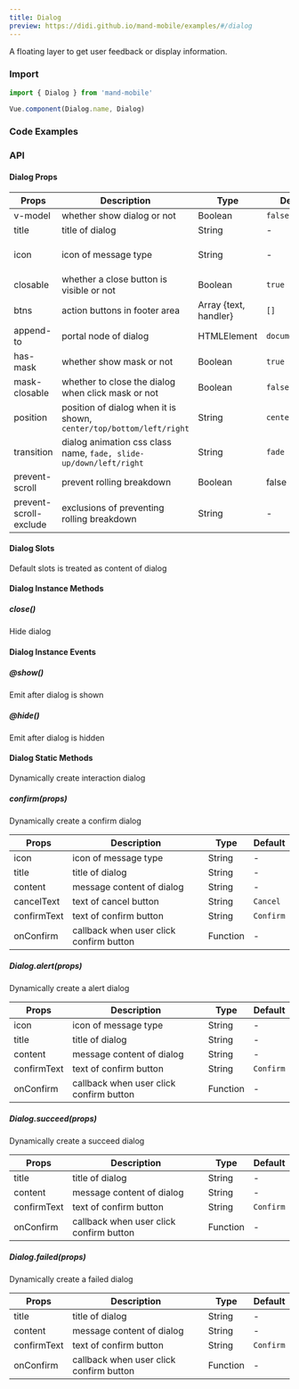 ```yaml
---
title: Dialog
preview: https://didi.github.io/mand-mobile/examples/#/dialog
---
```


A floating layer to get user feedback or display information.

### Import

```javascript
import { Dialog } from 'mand-mobile'

Vue.component(Dialog.name, Dialog)
```

### Code Examples
<!-- DEMO -->

### API

#### Dialog Props
| Props | Description | Type | Default | Note |
|----|-----|------|------|------|
| v-model | whether show dialog or not | Boolean | `false` | - |
| title | title of dialog | String | - | - |
| icon | icon of message type | String | - |Refer to `Icon` component |
| closable | whether a close button is visible or not | Boolean | `true` | - |
| btns | action buttons in footer area | Array {text, handler} | `[]` | - |
| append-to | portal node of dialog | HTMLElement | `document.body` | - |
| has-mask | whether show mask or not | Boolean | `true` | - |
| mask-closable | whether to close the dialog when click mask or not | Boolean | `false` | - |
| position | position of dialog when it is shown, `center/top/bottom/left/right` | String | `center`| - |
| transition | dialog animation css class name, `fade, slide-up/down/left/right`  | String | `fade` | - |
| prevent-scroll | prevent rolling breakdown | Boolean | false | - |
| prevent-scroll-exclude | exclusions of preventing rolling breakdown | String | - | - |

#### Dialog Slots
Default slots is treated as content of dialog

#### Dialog Instance Methods

##### close()
Hide dialog

#### Dialog Instance Events

##### @show()
Emit after dialog is shown

##### @hide()
Emit after dialog is hidden

#### Dialog Static Methods
Dynamically create interaction dialog

##### confirm(props)
Dynamically create a confirm dialog

| Props | Description | Type | Default |
|----|-----|------|------|
| icon | icon of message type | String | - |
| title | title of dialog | String | - |
| content | message content of dialog | String | -|
| cancelText | text of cancel button | String | `Cancel` |
| confirmText | text of confirm button | String | `Confirm` |
| onConfirm | callback when user click confirm button | Function | -|

##### Dialog.alert(props)
Dynamically create a alert dialog

| Props | Description | Type | Default |
|----|-----|------|------|
| icon | icon of message type | String | - |
| title | title of dialog | String | - |
| content | message content of dialog | String | -|
| confirmText | text of confirm button | String | `Confirm` |
| onConfirm | callback when user click confirm button | Function | -|

##### Dialog.succeed(props)
Dynamically create a succeed dialog

| Props | Description | Type | Default |
|----|-----|------|------|
| title | title of dialog | String | - |
| content | message content of dialog | String | -|
| confirmText | text of confirm button | String | `Confirm` |
| onConfirm | callback when user click confirm button | Function | -|

##### Dialog.failed(props)
Dynamically create a failed dialog

| Props | Description | Type | Default |
|----|-----|------|------|
| title | title of dialog | String | - |
| content | message content of dialog | String | -|
| confirmText | text of confirm button | String | `Confirm` |
| onConfirm | callback when user click confirm button | Function | -|
